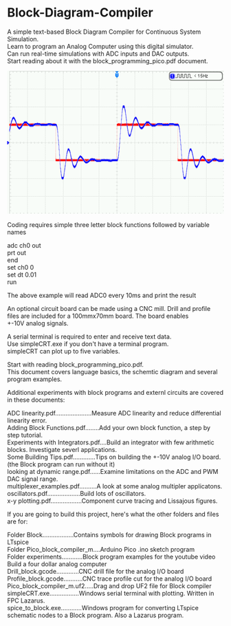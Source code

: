 # Block-Diagram-Compiler
A simple text-based Block Diagram Compiler for Continuous System Simulation.<br/>
Learn to program an Analog Computer using this digital simulator.<br/>
Can run real-time simulations with ADC inputs and DAC outputs.<br/>
Start reading about it with the block_programming_pico.pdf document.<br/>

![](./NewFile5.png)

Coding requires simple three letter block functions followed by variable names

adc ch0 out<br/>
prt out<br/>
end<br/>
set ch0 0<br/>
set dt 0.01<br/>
run<br/>

The above example will read ADC0 every 10ms and print the result

An optional circuit board can be made using a CNC mill. Drill and profile<br/>
files are included for a 100mmx70mm board. The board enables<br/>
+-10V analog signals.<br/>

A serial terminal is required to enter and receive text data.<br/> 
Use simpleCRT.exe if you don't have a terminal program.<br/> 
simpleCRT can plot up to five variables.<br/>

Start with reading block_programming_pico.pdf.<br/> This document covers language basics, the schemtic diagram and several program examples.

Additional experiments with block programs and externl circuits are covered in these documents:

ADC linearity.pdf.....................Measure ADC linearity and reduce differential linearity error.<br/>
Adding Block Functions.pdf........Add your own block function, a step by step tutorial.<br/>
Experiments with Integrators.pdf....Build an integrator with few arithmetic blocks. Investigate severl applications.<br/>
Some Building Tips.pdf.............Tips on building the +-10V analog I/O board. (the Block program can run without it)<br/>
looking at dynamic range.pdf......Examine limitations on the ADC and PWM DAC signal range.<br/>
multiplexer_examples.pdf..........A look at some analog multipler applicatons.<br/>
oscillators.pdf...................Build lots of oscillators.<br/>
x-y plotting.pdf..................Component curve tracing and Lissajous figures.<br/>

If you are going to build this project, here's what the other folders and files are for:

Folder Block..................Contains symbols for drawing Block programs in LTspice<br/>
Folder Pico_block_compiler_m....Arduino Pico .ino sketch program<br/>
Folder experiments............Block program examples for the youtube video Build a four dollar analog computer<br/>
Drill_block.gcode.............CNC drill file for the analog I/O board<br/>
Profile_block.gcode...........CNC trace profile cut for the analog I/O board<br/>
Pico_block_compiler_m.uf2.....Drag and drop UF2 file for Block compiler<br/>
simpleCRT.exe.................Windows serial terminal with plotting. Written in FPC Lazarus.<br/>
spice_to_block.exe............Windows program for converting LTspice schematic nodes to a Block program. Also a Lazarus program.<br/> 
